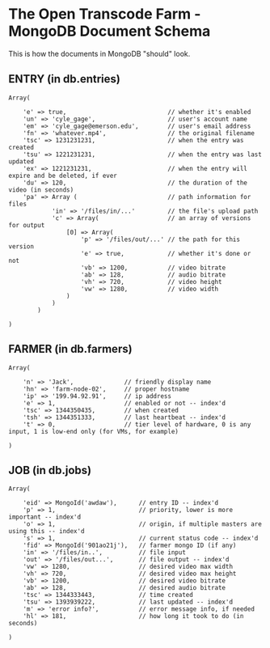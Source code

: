 # The Open Transcode Farm - MongoDB Document Schema

This is how the documents in MongoDB "should" look.

## ENTRY (in db.entries)

	Array(
		
		'e' => true,							// whether it's enabled
		'un' => 'cyle_gage',					// user's account name
		'em' => 'cyle_gage@emerson.edu',		// user's email address
		'fn' => 'whatever.mp4',					// the original filename
		'tsc' => 1231231231, 					// when the entry was created
		'tsu' => 1221231231,					// when the entry was last updated
		'ex' => 1221231231,						// when the entry will expire and be deleted, if ever
		'du' => 120,							// the duration of the video (in seconds)
		'pa' => Array (							// path information for files
				'in' => '/files/in/...'			// the file's upload path
				'c' => Array(					// an array of versions for output
					[0] => Array(
						'p' => '/files/out/...'	// the path for this version
						'e' => true,			// whether it's done or not
						'vb' => 1200,			// video bitrate
						'ab' => 128,			// audio bitrate
						'vh' => 720,			// video height
						'vw' => 1280,			// video width
					)
				)
			)
	
	)

## FARMER (in db.farmers) 

	Array(
		
		'n' => 'Jack',				// friendly display name
		'hn' => 'farm-node-02',		// proper hostname
		'ip' => '199.94.92.91',		// ip address
		'e' => 1,					// enabled or not -- index'd
		'tsc' => 1344350435,		// when created
		'tsh' => 1344351333,		// last heartbeat -- index'd
		't' => 0,					// tier level of hardware, 0 is any input, 1 is low-end only (for VMs, for example)
		
	)

## JOB (in db.jobs) 

	Array(
		
		'eid' => MongoId('awdaw'),		// entry ID -- index'd
		'p' => 1,						// priority, lower is more important -- index'd
		'o' => 1,						// origin, if multiple masters are using this -- index'd
		's' => 1,						// current status code -- index'd
		'fid' => MongoId('901ao21j'),	// farmer mongo ID (if any)
		'in' => '/files/in..',			// file input
		'out' => '/files/out...',		// file output -- index'd
		'vw' => 1280,					// desired video max width
		'vh' => 720,					// desired video max height
		'vb' => 1200,					// desired video bitrate
		'ab' => 128,					// desired audio bitrate
		'tsc' => 1344333443,			// time created
		'tsu' => 1393939222,			// last updated -- index'd
		'm' => 'error info?',			// error message info, if needed
		'hl' => 181,					// how long it took to do (in seconds)
		
	)